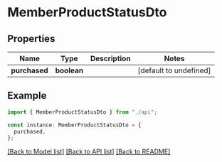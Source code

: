 # MemberProductStatusDto

## Properties

| Name          | Type        | Description | Notes                  |
| ------------- | ----------- | ----------- | ---------------------- |
| **purchased** | **boolean** |             | [default to undefined] |

## Example

```typescript
import { MemberProductStatusDto } from "./api";

const instance: MemberProductStatusDto = {
  purchased,
};
```

[[Back to Model list]](../README.md#documentation-for-models) [[Back to API list]](../README.md#documentation-for-api-endpoints) [[Back to README]](../README.md)
